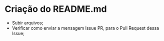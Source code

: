 # Criação do README.md
- Subir arquivos;
- Verificar como enviar a mensagem Issue PR, para o Pull Request dessa Issue;